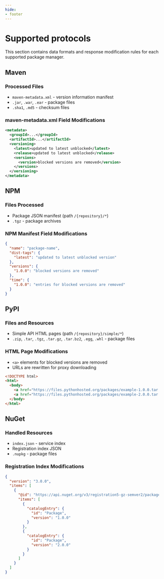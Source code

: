 ```yaml
---
hide:
- footer
---
```


# Supported protocols

This section contains data formats and response modification rules for each supported package manager.

## Maven

### Processed Files

* `maven-metadata.xml` - version information manifest
* `.jar`, `.war`, `.ear` - package files
* `.sha1`, `.md5` - checksum files

### maven-metadata.xml Field Modifications

```xml
<metadata>
  <groupId>...</groupId>
  <artifactId>...</artifactId>
  <versioning>
    <latest>updated to latest unblocked</latest>
    <release>updated to latest unblocked</release>
    <versions>
      <version>blocked versions are removed</version>
    </versions>
  </versioning>
</metadata>
```

## NPM

### Files Processed

* Package JSON manifest (path `/{repository}/*`)
* `.tgz` - package archives

### NPM Manifest Field Modifications

```json
{
  "name": "package-name",
  "dist-tags": {
    "latest": "updated to latest unblocked version"
  },
  "versions": {
    "1.0.0": "blocked versions are removed"
  },
  "time": {
    "1.0.0": "entries for blocked versions are removed"
  }
}
```

## PyPI

### Files and Resources

* Simple API HTML pages (path `/{repository}/simple/*`)
* `.zip`, `.tar`, `.tgz`, `.tar.gz`, `.tar.bz2`, `.egg`, `.whl` - package files

### HTML Page Modifications

* `<a>` elements for blocked versions are removed
* URLs are rewritten for proxy downloading

```html
<!DOCTYPE html>
<html>
  <body>
    <a href="https://files.pythonhosted.org/packages/example-1.0.0.tar.gz">example-1.0.0.tar.gz</a>
    <a href="https://files.pythonhosted.org/packages/example-2.0.0.tar.gz">example-2.0.0.tar.gz</a>
  </body>
</html>
```

## NuGet

### Handled Resources

* `index.json` - service index
* Registration index JSON
* `.nupkg` - package files

### Registration Index Modifications

```json
{
  "version": "3.0.0",
  "items": [
    {
      "@id": "https://api.nuget.org/v3/registration5-gz-semver2/package/index.json",
      "items": [
        {
          "catalogEntry": {
            "id": "Package",
            "version": "1.0.0"
          }
        },
        {
          "catalogEntry": {
            "id": "Package",
            "version": "2.0.0"
          }
        }
      ]
    }
  ]
}
```

